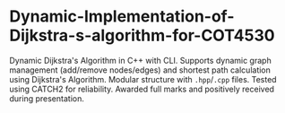 # Dynamic-Implementation-of-Dijkstra-s-algorithm-for-COT4530
Dynamic Dijkstra's Algorithm in C++ with CLI. Supports dynamic graph management (add/remove nodes/edges) and shortest path calculation using Dijkstra's Algorithm. Modular structure with `.hpp`/`.cpp` files. Tested using CATCH2 for reliability. Awarded full marks and positively received during presentation.
